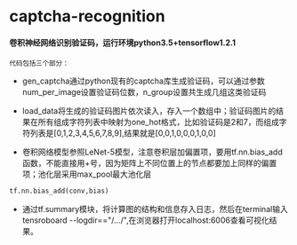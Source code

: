 # captcha-recognition

#### 卷积神经网络识别验证码，运行环境python3.5+tensorflow1.2.1

`代码包括三个部分：`
 * gen_captcha通过python现有的captcha库生成验证码，可以通过参数num_per_image设置验证码位数，n_group设置共生成几组这类验证码

 * load_data将生成的验证码图片依次读入，存入一个数组中；验证码图片的结果在所有组成字符列表中映射为one_hot格式，比如验证码是2和7，而组成字符列表是[0,1,2,3,4,5,6,7,8,9],结果就是[0,0,1,0,0,0,1,0,0]

 * 卷积网络模型参照LeNet-5模型，注意卷积层加偏置项，要用tf.nn.bias_add函数，不能直接用+号，因为矩阵上不同位置上的节点都要加上同样的偏置项；池化层采用max_pool最大池化层
 ```python
tf.nn.bias_add(conv,bias)
```

 * 通过tf.summary模块，将计算图的结构和信息存入日志，然后在terminal输入tensroboard --logdir=="/.../",在浏览器打开localhost:6006查看可视化结果。
